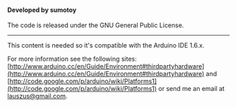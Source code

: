 #### Developed by sumotoy

The code is released under the GNU General Public License.
_________

This content is needed so it's compatible with the Arduino IDE 1.6.x.

For more information see the following sites: [http://www.arduino.cc/en/Guide/Environment#thirdpartyhardware](http://www.arduino.cc/en/Guide/Environment#thirdpartyhardware) and [http://code.google.com/p/arduino/wiki/Platforms1](http://code.google.com/p/arduino/wiki/Platforms1)
or send me an email at <a href="mailto:sumotoy@gmail.com?Subject=anarduino">lauszus@gmail.com</a>.